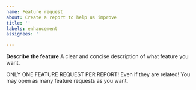 ```yaml
---
name: Feature request
about: Create a report to help us improve
title: ''
labels: enhancement
assignees: ''

---
```


**Describe the feature**
A clear and concise description of what feature you want.

ONLY ONE FEATURE REQUEST PER REPORT! Even if they are related! You may open as many feature requests as you want.
